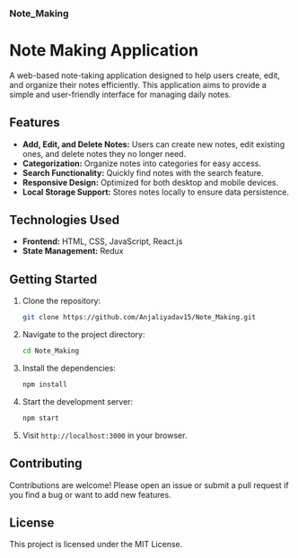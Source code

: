 ### Note_Making
# Note Making Application

A web-based note-taking application designed to help users create, edit, and organize their notes efficiently. This application aims to provide a simple and user-friendly interface for managing daily notes.

## Features
- **Add, Edit, and Delete Notes:** Users can create new notes, edit existing ones, and delete notes they no longer need.
- **Categorization:** Organize notes into categories for easy access.
- **Search Functionality:** Quickly find notes with the search feature.
- **Responsive Design:** Optimized for both desktop and mobile devices.
- **Local Storage Support:** Stores notes locally to ensure data persistence.

## Technologies Used
- **Frontend:** HTML, CSS, JavaScript, React.js
- **State Management:** Redux

## Getting Started
1. Clone the repository:
   ```bash
   git clone https://github.com/Anjaliyadav15/Note_Making.git
   ```
2. Navigate to the project directory:
   ```bash
   cd Note_Making
   ```
3. Install the dependencies:
   ```bash
   npm install
   ```
4. Start the development server:
   ```bash
   npm start
   ```
5. Visit `http://localhost:3000` in your browser.

## Contributing
Contributions are welcome! Please open an issue or submit a pull request if you find a bug or want to add new features.

## License
This project is licensed under the MIT License.
